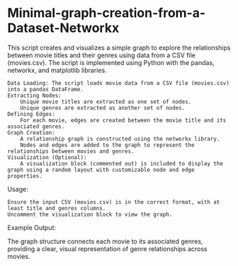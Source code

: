 # Minimal-graph-creation-from-a-Dataset-Networkx
This script creates and visualizes a simple graph to explore the relationships between movie titles and their genres using data from a CSV file (movies.csv). The script is implemented using Python with the pandas, networkx, and matplotlib libraries.

    Data Loading: The script loads movie data from a CSV file (movies.csv) into a pandas DataFrame.
    Extracting Nodes:
        Unique movie titles are extracted as one set of nodes.
        Unique genres are extracted as another set of nodes.
    Defining Edges:
        For each movie, edges are created between the movie title and its associated genres.
    Graph Creation:
        A relationship graph is constructed using the networkx library.
        Nodes and edges are added to the graph to represent the relationships between movies and genres.
    Visualization (Optional):
        A visualization block (commented out) is included to display the graph using a random layout with customizable node and edge properties.

Usage:

    Ensure the input CSV (movies.csv) is in the correct format, with at least title and genres columns.
    Uncomment the visualization block to view the graph.

Example Output:

The graph structure connects each movie to its associated genres, providing a clear, visual representation of genre relationships across movies.
